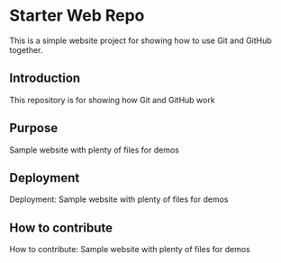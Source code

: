# Starter Web Repo

This is a simple website project for showing how to use Git and GitHub together.

## Introduction

This repository is for showing how Git and GitHub work

## Purpose

Sample website with plenty of files for demos

## Deployment

Deployment: Sample website with plenty of files for demos

## How to contribute

How to contribute: Sample website with plenty of files for demos